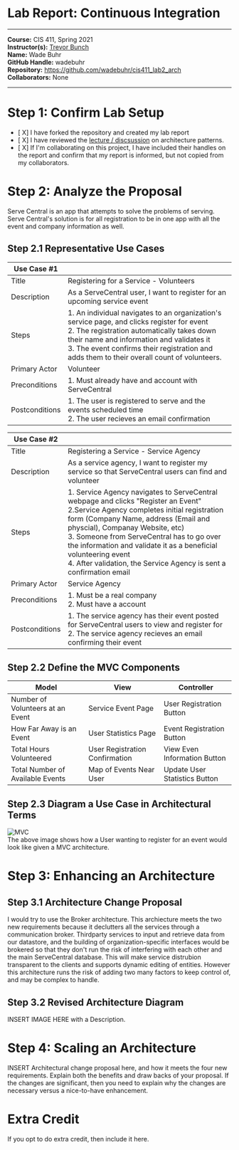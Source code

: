 # Lab Report: Continuous Integration
___
**Course:** CIS 411, Spring 2021  
**Instructor(s):** [Trevor Bunch](https://github.com/trevordbunch)  
**Name:** Wade Buhr  
**GitHub Handle:** wadebuhr  
**Repository:** https://github.com/wadebuhr/cis411_lab2_arch   
**Collaborators:** None
___

# Step 1: Confirm Lab Setup
- [ X] I have forked the repository and created my lab report
- [ X] I have reviewed the [lecture / discsussion](../assets/04p1_SolutionArchitectures.pdf) on architecture patterns.
- [ X] If I'm collaborating on this project, I have included their handles on the report and confirm that my report is informed, but not copied from my collaborators.

# Step 2: Analyze the Proposal
Serve Central is an app that attempts to solve the problems of serving. Serve Central's solution is for all registration to be in one app with all the event and company information as well. 

## Step 2.1 Representative Use Cases  

| Use Case #1 | |
|---|---|
| Title |Registering for a Service - Volunteers |
| Description | As a ServeCentral user, I want to register for an upcoming service event|
| Steps |1. An individual navigates to an organization's service page, and clicks register for event <br> 2. The registration automatically takes down their name and information and validates it <br> 3. The event confirms their registration and adds them to their overall count of volunteers.|
| Primary Actor |Volunteer |
| Preconditions |1. Must already have and account with ServeCentral |
| Postconditions |1. The user is registered to serve and the events scheduled time <br> 2. The user recieves an email confirmation |

| Use Case #2 | |
|---|---|
| Title |Registering a Service - Service Agency|
| Description |As a service agency, I want to register my service so that ServeCentral users can find and volunteer |
| Steps | 1. Service Agency navigates to ServeCentral webpage and clicks "Register an Event" <br> 2.Service Agency completes initial registration form (Company Name, address (Email and physcial), Companay Website, etc) <br> 3. Someone from ServeCentral has to go over the information and validate it as a beneficial volunteering event <br> 4. After validation, the Service Agency is sent a confirmation email |
| Primary Actor | Service Agency|
| Preconditions |1. Must be a real company <br> 2. Must have a account|
| Postconditions |1. The service agency has their event posted for ServeCentral users to view and register for <br> 2. The service agency recieves an email confirming their event |

## Step 2.2 Define the MVC Components

| Model | View | Controller |
|---|---|---|
| Number of Volunteers at an Event | Service Event Page | User Registration Button |
| How Far Away is an Event | User Statistics Page | Event Registration Button |
| Total Hours Volunteered | User Registration Confirmation | View Even Information Button |
| Total Number of Available Events | Map of Events Near User | Update User Statistics Button |

## Step 2.3 Diagram a Use Case in Architectural Terms
![MVC](https://docs.google.com/drawings/d/e/2PACX-1vRBCAeBZ4gBYMuSR7qikOaVl_-QGxtfPe56JIhjVuoMHoGgBVndMZD5gP9c_X_de7henbcnK2jYAnlw/pub?w=480&h=360 "MVC Diagram")  
The above image shows how a User wanting to register for an event would look like given a MVC architecture.

# Step 3: Enhancing an Architecture

## Step 3.1 Architecture Change Proposal
I would try to use the Broker architecture. This archiecture meets the two new requirements because it declutters all the services through a communication broker. Thirdparty services to input and retrieve data from our datastore, and the building of organization-specific interfaces would be brokered so that they don't run the risk of interfering with each other and the main ServeCentral database. This will make service distrubion transparent to the clients and supports dynamic editing of entities. However this architecture runs the risk of adding two many factors to keep control of, and may be complex to handle. 

## Step 3.2 Revised Architecture Diagram
INSERT IMAGE HERE with a Description.

# Step 4: Scaling an Architecture
INSERT Architectural change proposal here, and how it meets the four new requirements.  Explain both the benefits and draw backs of your proposal.  If the changes are significant, then you need to explain why the changes are necessary versus a nice-to-have enhancement.

# Extra Credit
If you opt to do extra credit, then include it here.